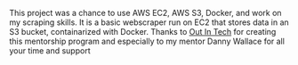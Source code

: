 This project was a chance to use AWS EC2, AWS S3, Docker, and work on my scraping skills. It is a basic webscraper run on EC2 that stores data in an S3 bucket, containarized with Docker. 
Thanks to [Out In Tech](https://outintech.com/) for creating this mentorship program and especially to my mentor Danny Wallace for all your time and support
